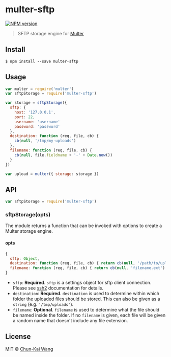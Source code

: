# multer-sftp

[![NPM version][npm-image]][npm-url]

> SFTP storage engine for [Multer](https://github.com/expressjs/multer)

## Install

```
$ npm install --save multer-sftp
```

## Usage

```js
var multer = require('multer')
var sftpStorage = require('multer-sftp')

var storage = sftpStorage({
  sftp: {
    host: '127.0.0.1',
    port: 22,
    username: 'username'
    password: 'password'
  },
  destination: function (req, file, cb) {
    cb(null, '/tmp/my-uploads')
  },
  filename: function (req, file, cb) {
    cb(null, file.fieldname + '-' + Date.now())
  }
})

var upload = multer({ storage: storage })
```

## API

```js
var sftpStorage = require('multer-sftp')
```

### sftpStorage(opts)

The module returns a function that can be invoked with options to create a Multer storage engine.

#### opts

```js
{
  sftp: Object,
  destination: function (req, file, cb) { return cb(null, '/path/to/uploads') }
  filename: function (req, file, cb) { return cb(null, 'filename.ext') }
}
```

* `sftp`: **Required**. `sftp` is a settings object for sftp client connection. Please see [ssh2](https://github.com/mscdex/ssh2#user-content-client-methods) documentation for details.
* `destination`: **Required**. `destination` is used to determine within which folder the uploaded files should be stored. This can also be given as a `string` (e.g. `'/tmp/uploads'`).
* `filename`: **Optional**. `filename` is used to determine what the file should be named inside the folder. If no `filename` is given, each file will be given a random name that doesn't include any file extension.

## License

MIT © [Chun-Kai Wang](https://github.com/chunkai1312)

[npm-image]: https://img.shields.io/npm/v/multer-sftp.svg
[npm-url]: https://npmjs.org/package/multer-sftp
